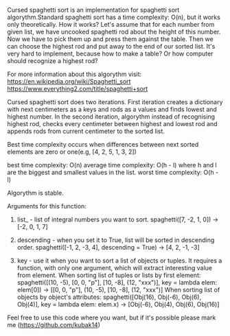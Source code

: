 Cursed spaghetti sort is an implementation for spaghetti sort algorythm.Standard spaghetti sort has a time complexity: O(n),
but it works only theoretically. How it works? Let's assume that for each number from given list, we have uncooked spaghetti 
rod about the height of this number. Now we have to pick them up and press them against the table. Then we can choose
the highest rod and put away to the end of our sorted list. It's very hard to implement, because how to make a table? Or how
computer should recognize a highest rod?

For more information about this algorythm visit:
https://en.wikipedia.org/wiki/Spaghetti_sort
https://www.everything2.com/title/spaghetti+sort

Cursed spaghetti sort does two iterations. First iteration creates a dictionary with next centimeters as a keys and rods as a values
and finds lowest and highest number. In the second iteration, algorythm instead of recognising highest rod, checks every
centimeter between highest and lowest rod and appends rods from current centimeter to the sorted list.

Best time complexity occurs when differences between next sorted elements are zero or one(e.g, [4, 2, 5, 1, 3, 2])

best time complexity: O(n)
average time complexity: O(h - l) where h and l are the biggest and smallest values in the list.
worst time complexity: O(h - l)

Algorythm is stable.

Arguments for this function:
1. list_ - list of integral numbers you want to sort.
spaghetti([7, -2, 1, 0]) -> [-2, 0, 1, 7]

2. descending - when you set it to True, list will be sorted in descending order.
spaghetti([-1, 2, -3, 4], descending = True) -> [4, 2, -1, -3]

3. key - use it when you want to sort a list of objects or tuples.
It requires a function, with only one argument, which will extract interesting value from element.
When sorting list of tuples or lists by first element: spaghetti([(10, -5), [0, 0, "p"], [10, -8], (12, "xxx")], 
key = lambda elem: elem[0]) -> [[0, 0, "p"], (10, -5), [10, -8], (12, "xxx")]
When sorting list of objects by object's attributes: spaghetti([Obj(16), Obj(-6), Obj(6), Obj(4)], key = lambda elem: elem.x) -> [Obj(-6), Obj(4), Obj(6), Obj(16)]

Feel free to use this code where you want, but if it's possible please mark me (https://github.com/kubak14)
